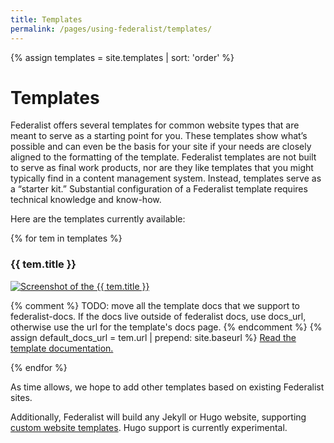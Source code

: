 ```yaml
---
title: Templates
permalink: /pages/using-federalist/templates/
---
```

{% assign templates = site.templates | sort: 'order' %}

# Templates

Federalist offers several templates for common website types that are meant to serve as a starting point for you. These templates show what’s possible and can even be the basis for your site if your needs are closely aligned to the formatting of the template. Federalist templates are not built to serve as final work products, nor are they like templates that you might typically find in a content management system. Instead, templates serve as a “starter kit.” Substantial configuration of a Federalist template requires technical knowledge and know-how.

Here are the templates currently available:

{% for tem in templates %}
  <h3>{{ tem.title }}</h3>
  <p>
    <a class='screenshot' href='{{ tem.preview_url }}'>
      <img src='{{ site.baseurl }}{{ tem.img }}' alt='Screenshot of the {{ tem.title }}'>
    </a>
  </p>
  <p>
    {% comment %}
      TODO: move all the template docs that we support to federalist-docs.
      If the docs live outside of federalist docs, use docs_url, otherwise use
      the url for the template's docs page.
    {% endcomment %}
    {% assign default_docs_url = tem.url | prepend: site.baseurl %}
    <a href="{{ tem.docs_url | default: default_docs_url }}">Read the template documentation.</a>
  </p>
{% endfor %}

As time allows, we hope to add other templates based on existing Federalist sites.

Additionally, Federalist will build any Jekyll or Hugo website, supporting [custom website templates]({{site.baseurl}}/pages/how-federalist-works/how-builds-work). Hugo support is currently experimental.
